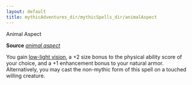 ```yaml
---
layout: default
title: mythicAdventures_dir/mythicSpells_dir/animalAspect
---
```

Animal Aspect

**Source** [_animal aspect_](ultimateCombat_dir/spells_dir/animalAspect#_animal-aspect)

You gain [low-light vision](monsters_dir/universalMonsterRules#_low-light-vision), a +2 size bonus to the physical ability score of your choice, and a +1 enhancement bonus to your natural armor. Alternatively, you may cast the non-mythic form of this spell on a touched willing creature.

